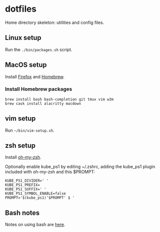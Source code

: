 # dotfiles
Home directory skeleton: utilities and config files.

## Linux setup
Run the `./bin/packages.sh` script.

## MacOS setup
Install
[Firefox](https://www.mozilla.org) and
[Homebrew](https://brew.sh/).

### Install Homebrew packages
```
brew install bash bash-completion git tmux vim w3m
brew cask install alacritty macdown
```

## vim setup
Run `~/bin/vim-setup.sh`.

## zsh setup
Install [oh-my-zsh](https://ohmyz.sh/#install).

Optionally enable kube\_ps1 by editing ~/.zshrc, adding the kube\_ps1 plugin
included with oh-my-zsh and this $PROMPT:

```
KUBE_PS1_DIVIDER=' '
KUBE_PS1_PREFIX=
KUBE_PS1_SUFFIX=' '
KUBE_PS1_SYMBOL_ENABLE=false
PROMPT='$(kube_ps1)'$PROMPT' $ '
```

## Bash notes
Notes on using bash are [here](bash.md).
